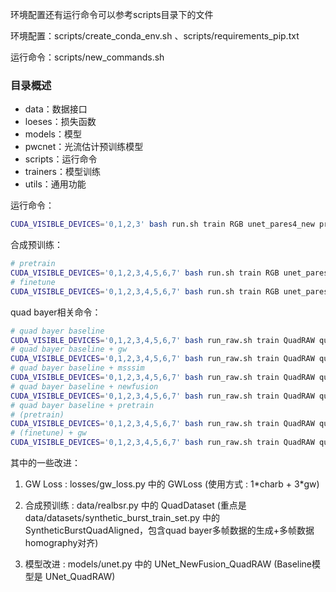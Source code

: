 环境配置还有运行命令可以参考scripts目录下的文件

环境配置：scripts/create_conda_env.sh 、scripts/requirements_pip.txt

运行命令：scripts/new_commands.sh

### 目录概述

- data：数据接口
- loeses：损失函数
- models：模型
- pwcnet：光流估计预训练模型
- scripts：运行命令
- trainers：模型训练
- utils：通用功能

运行命令：
```bash
CUDA_VISIBLE_DEVICES='0,1,2,3' bash run.sh train RGB unet_pares4_new pretrain 'charb' --charbonnier
```

合成预训练：
```bash
# pretrain
CUDA_VISIBLE_DEVICES='0,1,2,3,4,5,6,7' bash run.sh train RGB unet_pares4_new syn_pretrain 'bs128,ps384,ep200,lr2e-4,charb' --charbonnier --lr 2e-4 --epoch 200 --image_size 384 --batch 128
# finetune
CUDA_VISIBLE_DEVICES='0,1,2,3,4,5,6,7' bash run.sh train RGB unet_pares4_new pretrain 'synPT(bs128,ps384,ep200,lr2e-4,charb),ep200,lr2e-4,charb' --load_run_name 'RGB-unet_pares4_new-syn_pretrain-(bs128,ps384,ep200,lr2e-4,charb)' --charbonnier --lr 2e-4 --epoch 200
```

quad bayer相关命令：
```bash
# quad bayer baseline
CUDA_VISIBLE_DEVICES='0,1,2,3,4,5,6,7' bash run_raw.sh train QuadRAW quadraw_unet_pares4_new quad_pretrain 'ep200,lr2e-4,charb' --charbonnier --lr 2e-4 --epoch 200
# quad bayer baseline + gw
CUDA_VISIBLE_DEVICES='0,1,2,3,4,5,6,7' bash run_raw.sh train QuadRAW quadraw_unet_pares4_new quad_pretrain 'ep200,lr2e-4,charb,gw3' --charbonnier --gw_loss_weight 3 --lr 2e-4 --epoch 200
# quad bayer baseline + msssim
CUDA_VISIBLE_DEVICES='0,1,2,3,4,5,6,7' bash run_raw.sh train QuadRAW quadraw_unet_pares4_new quad_pretrain 'ep200,lr2e-4,charb,msssim1' --charbonnier --msssim_loss_weight 1 --lr 2e-4 --epoch 200
# quad bayer baseline + newfusion
CUDA_VISIBLE_DEVICES='0,1,2,3,4,5,6,7' bash run_raw.sh train QuadRAW quadraw_newfusion_unet_pares4_new quad_pretrain 'ep200,lr2e-4,charb' --charbonnier --lr 2e-4 --epoch 200
# quad bayer baseline + pretrain
# (pretrain)
CUDA_VISIBLE_DEVICES='0,1,2,3,4,5,6,7' bash run_raw.sh train QuadRAW quadraw_unet_pares4_new quad_syn_pretrain 'bs64,ps384,ep200,lr2e-4,charb' --charbonnier --lr 2e-4 --epoch 200 --image_size 384 --batch 64
# (finetune) + gw
CUDA_VISIBLE_DEVICES='0,1,2,3,4,5,6,7' bash run_raw.sh train QuadRAW quadraw_unet_pares4_new quad_pretrain 'syn(bs64,ps384,ep200,lr2e-4,charb),bs32,ps384,ep200,lr2e-4,charb,gw3' --charbonnier --gw_loss_weight 3 --lr 2e-4 --epoch 200 --image_size 384 --batch 32 --load_run_name 'QuadRAW-quadraw_unet_pares4_new-quad_syn_pretrain-(bs64,ps384,ep200,lr2e-4,charb)'
```

其中的一些改进：

1. GW Loss : losses/gw_loss.py 中的 GWLoss (使用方式 : 1\*charb + 3\*gw)

2. 合成预训练 : data/realbsr.py 中的 QuadDataset (重点是 data/datasets/synthetic_burst_train_set.py 中的 SyntheticBurstQuadAligned，包含quad bayer多帧数据的生成+多帧数据homography对齐)

3. 模型改进 : models/unet.py 中的 UNet_NewFusion_QuadRAW (Baseline模型是 UNet_QuadRAW)